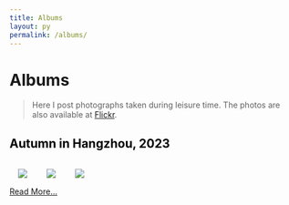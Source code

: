 ```yaml
---
title: Albums
layout: py
permalink: /albums/
---
```


# Albums

> Here I post photographs taken during leisure time. The photos are also available at [Flickr](https://www.flickr.com/photos/199711367@N05/).

<section class="nexmoe-posts">
    <div class="nexmoe-post">
        <a href="/albums/1" style="text-decoration:none;color:black;">
            <h2>Autumn in Hangzhou, 2023</h2>
        </a>
        <div style="display:inline-block;margin:15px;">
            <img src="https://live.staticflickr.com/65535/53402608646_e31cbc591d_n_d.jpg"/>
        </div>
        <div style="display:inline-block;margin:15px;">
            <img src="https://live.staticflickr.com/65535/53403043400_be1b979ab8_n_d.jpg"/>
        </div>
        <div style="display:inline-block;margin:15px;">
            <img src="https://live.staticflickr.com/65535/53402933764_316eb61973_n_d.jpg"/>
        </div>
        <div>
            <a href="/albums/1">Read More...</a>
        </div>
    </div>
</section>